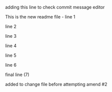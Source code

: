 adding this line to check commit message editor

This is the new readme file - line 1

line 2

line 3

line 4

line 5

line 6


final line (7)

added to change file before attempting amend #2
